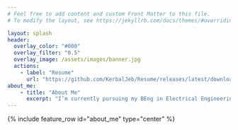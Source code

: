 ```yaml
---
# Feel free to add content and custom Front Matter to this file.
# To modify the layout, see https://jekyllrb.com/docs/themes/#overriding-theme-defaults

layout: splash
header:
  overlay_color: "#000"
  overlay_filter: "0.5"
  overlay_image: /assets/images/banner.jpg
  actions:
    - label: "Resume"
      url: "https://github.com/KerbalJeb/Resume/releases/latest/download/main.pdf"
about_me:
    - title: "About Me"
      excerpt: "I’m currently pursuing my BEng in Electrical Engineering at the University of Victoria. I like to start a variety of personal MCU based electronics and programming projects in my free time. I also enjoy working on some laser cutting and 3D printing projects at my local makerspace . Some of my less technical interests include gaming and SciFi books/shows. Some of my favourite games include games such as Kerbal Space Program and Stellaris. The Expanse, Bobiverse and Star Trek are some of my favourite SciFi franchise."
---
```


{% include feature_row id="about_me" type="center" %}